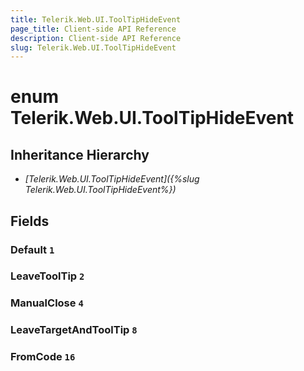 ```yaml
---
title: Telerik.Web.UI.ToolTipHideEvent
page_title: Client-side API Reference
description: Client-side API Reference
slug: Telerik.Web.UI.ToolTipHideEvent
---
```


# enum Telerik.Web.UI.ToolTipHideEvent

## Inheritance Hierarchy

* *[Telerik.Web.UI.ToolTipHideEvent]({%slug Telerik.Web.UI.ToolTipHideEvent%})*

## Fields

### Default `1`

### LeaveToolTip `2`

### ManualClose `4`

### LeaveTargetAndToolTip `8`

### FromCode `16`


